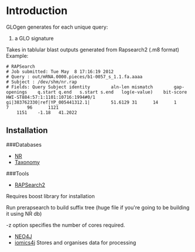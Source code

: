 Introduction 
======


GLOgen generates for each unique query: 
1. a GLO signature 

Takes in tablular blast outputs generated from Rapsearch2 (.m8 format)
Example:

```
# RAPSearch
# Job submitted: Tue May  8 17:16:19 2012
# Query : out/mRNA.0000.pieces/b1-0057_s_1.1.fa.aaaa
# Subject : /dev/shm/nr.rap
# Fields: Query Subject identity        aln-len mismatch        gap-openings    q.start q.end   s.start s.end   log(e-value)    bit-score
HWI-ST884:57:1:1101:10716:1994#0/1      gi|383762330|ref|YP_005441312.1|        51.6129 31      14      1       7       96      1121
    1151    -1.18   41.2022
```

Installation 
------

###Databases

* [NR](http://bit.ly/1rV50Tu "nr file")
* [Taxonomy](http://bit.ly/1mjqi9U)

###Tools
* [RAPSearch2](http://omics.informatics.indiana.edu/mg/RAPSearch2/ "Rapsearch2") 

Requires boost library for installation

Run prerapsearch to build suffix tree (huge file if you're going to be building it using NR db)

-z option specifies the number of cores required. 


* [NEO4J](http://www.neo4j.org/download)
* [iomics4j](https://github.com/bowenli37/iomics4j)
Stores and organises data for processing

